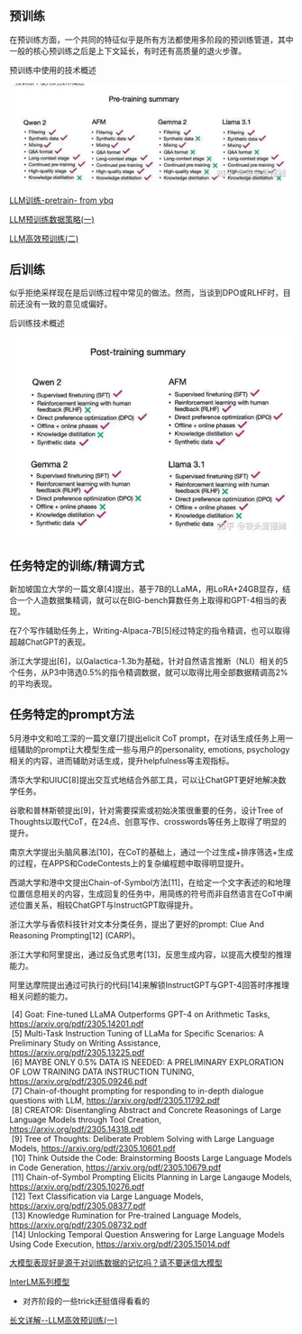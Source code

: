 ## 预训练

在预训练方面，一个共同的特征似乎是所有方法都使用多阶段的预训练管道，其中一般的核心预训练之后是上下文延长，有时还有高质量的退火步骤。

预训练中使用的技术概述

![](img/Pasted%20image%2020240822203322.png)

[LLM训练-pretrain- from ybq](https://zhuanlan.zhihu.com/p/718354385)

[LLM预训练数据策略(一)](https://mp.weixin.qq.com/s/o03ftrLz8B1qSPpEStfYGg)

[LLM高效预训练(二)](https://mp.weixin.qq.com/s/S_Nx5I4C2gxwumG4GMxkDg)



## 后训练

似乎拒绝采样现在是后训练过程中常见的做法。然而，当谈到DPO或RLHF时，目前还没有一致的意见或偏好。

后训练技术概述

![](img/Pasted%20image%2020240822203347.png)



## 任务特定的训练/精调方式

新加坡国立大学的一篇文章[4]提出，基于7B的LLaMA，用LoRA+24GB显存，结合一个人造数据集精调，就可以在BIG-bench算数任务上取得和GPT-4相当的表现。

在7个写作辅助任务上，Writing-Alpaca-7B[5]经过特定的指令精调，也可以取得超越ChatGPT的表现。

浙江大学提出[6]，以Galactica-1.3b为基础，针对自然语言推断（NLI）相关的5个任务，从P3中筛选0.5%的指令精调数据，就可以取得比用全部数据精调高2%的平均表现。

## 任务特定的prompt方法

5月港中文和哈工深的一篇文章[7]提出elicit CoT prompt，在对话生成任务上用一组辅助的prompt让大模型生成一些与用户的personality, emotions, psychology相关的内容，进而辅助对话生成，提升helpfulness等主观指标。

清华大学和UIUC[8]提出交互式地结合外部工具，可以让ChatGPT更好地解决数学任务。

谷歌和普林斯顿提出[9]，针对需要探索或初始决策很重要的任务，设计Tree of Thoughts以取代CoT，在24点、创意写作、crosswords等任务上取得了明显的提升。

南京大学提出头脑风暴法[10]，在CoT的基础上，通过一个过生成+排序筛选+生成的过程，在APPS和CodeContests上的复杂编程题中取得明显提升。

西湖大学和港中文提出Chain-of-Symbol方法[11]，在给定一个文字表述的和地理位置信息相关的内容，生成回复的任务中，用简练的符号而非自然语言在CoT中阐述位置关系，相较ChatGPT与InstructGPT取得提升。

浙江大学与香侬科技针对文本分类任务，提出了更好的prompt: Clue And Reasoning Prompting[12] (CARP)。

浙江大学和阿里提出，通过反刍式思考[13]，反思生成内容，以提高大模型的推理能力。

阿里达摩院提出通过可执行的代码[14]来解锁InstructGPT与GPT-4回答时序推理相关问题的能力。


 [4] Goat: Fine-tuned LLaMA Outperforms GPT-4 on Arithmetic Tasks, https://arxiv.org/pdf/2305.14201.pdf  
 [5] Multi-Task Instruction Tuning of LLaMa for Specific Scenarios: A Preliminary Study on Writing Assistance, https://arxiv.org/pdf/2305.13225.pdf  
 [6] MAYBE ONLY 0.5% DATA IS NEEDED: A PRELIMINARY EXPLORATION OF LOW TRAINING DATA INSTRUCTION TUNING, https://arxiv.org/pdf/2305.09246.pdf  
 [7] Chain-of-thought prompting for responding to in-depth dialogue questions with LLM, https://arxiv.org/pdf/2305.11792.pdf  
 [8] CREATOR: Disentangling Abstract and Concrete Reasonings of Large Language Models through Tool Creation, https://arxiv.org/pdf/2305.14318.pdf  
 [9] Tree of Thoughts: Deliberate Problem Solving with Large Language Models, https://arxiv.org/pdf/2305.10601.pdf  
 [10] Think Outside the Code: Brainstorming Boosts Large Language Models in Code Generation, https://arxiv.org/pdf/2305.10679.pdf  
 [11] Chain-of-Symbol Prompting Elicits Planning in Large Langauge Models, https://arxiv.org/pdf/2305.10276.pdf  
 [12] Text Classification via Large Language Models, https://arxiv.org/pdf/2305.08377.pdf  
 [13] Knowledge Rumination for Pre-trained Language Models, https://arxiv.org/pdf/2305.08732.pdf  
 [14] Unlocking Temporal Question Answering for Large Language Models Using Code Execution, https://arxiv.org/pdf/2305.15014.pdf



[大模型表现好是源于对训练数据的记忆吗？请不要迷信大模型](https://mp.weixin.qq.com/s/OmAdeQgyfTimJKg1wAjs8g)

[InterLM系列模型](https://mp.weixin.qq.com/s/D8Iv-PKS0O6YyaSsU4D2Dw)
- 对齐阶段的一些trick还挺值得看看的


[长文详解--LLM高效预训练(一)](https://mp.weixin.qq.com/s/_3-hX3e1TqGEOo6O41JJ_A)





